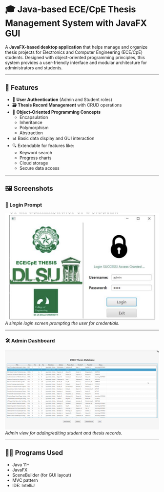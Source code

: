 # 🎓 Java-based ECE/CpE Thesis Management System with JavaFX GUI

A **JavaFX-based desktop application** that helps manage and organize thesis projects for Electronics and Computer Engineering (ECE/CpE) students. Designed with object-oriented programming principles, this system provides a user-friendly interface and modular architecture for administrators and students.

---

## 📌 Features

- 🔐 **User Authentication** (Admin and Student roles)
- 🗃️ **Thesis Record Management** with CRUD operations
- 🧠 **Object-Oriented Programming Concepts**
  - Encapsulation
  - Inheritance
  - Polymorphism
  - Abstraction
- 📊 Basic data display and GUI interaction
- 🔍 Extendable for features like:
  - Keyword search
  - Progress charts
  - Cloud storage
  - Secure data access

---

## 🖼️ Screenshots

### 🔐 Login Prompt
![Login](screenshots/login_success.png)  
*A simple login screen prompting the user for credentials.*

---

### 🛠️ Admin Dashboard
![Admin View](screenshots/thesis_database.png)  
*Admin view for adding/editing student and thesis records.*

---

## 🧑‍💻 Programs Used

- Java 11+
- JavaFX
- SceneBuilder (for GUI layout)
- MVC pattern
- IDE: IntelliJ

